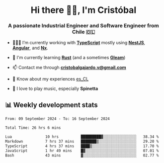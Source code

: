 <h1 align="center">Hi there ✌🏻, I'm Cristóbal</h1>
<h3 align="center">A passionate Industrial Engineer and Software Engineer from Chile 🇨🇱</h3>

- 🧑🏻‍💻 I’m currently working with **[TypeScript](https://www.typescriptlang.org)** mostly using **[NestJS](https://nestjs.com)**, **[Angular](https://angular.io)**, and **[Nx](https://nx.dev)**.

- 🌱 I'm currently learning **[Rust](https://www.rust-lang.org)** (and a sometimes **[Gleam](https://gleam.run/)**)

- 📫 Contact me through **cristobalgajardo.v@gmail.com**

- 📄 Know about my experiences [es_CL](https://bit.ly/cv-cristobal-gajardo)

- 🎸 I love to play music, especially **Spinetta**

## 📊 Weekly development stats

<!--START_SECTION:waka-->

```txt
From: 09 September 2024 - To: 16 September 2024

Total Time: 26 hrs 6 mins

Lua               10 hrs          █████████▓░░░░░░░░░░░░░░░   38.34 %
Markdown          7 hrs 37 mins   ███████▒░░░░░░░░░░░░░░░░░   29.20 %
TypeScript        4 hrs 37 mins   ████▒░░░░░░░░░░░░░░░░░░░░   17.70 %
JavaScript        1 hr 49 mins    █▓░░░░░░░░░░░░░░░░░░░░░░░   07.01 %
Bash              43 mins         ▓░░░░░░░░░░░░░░░░░░░░░░░░   02.77 %
```

<!--END_SECTION:waka-->
